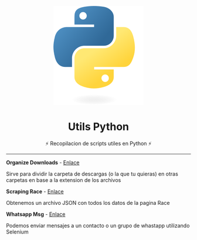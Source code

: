 <div align="center">

<img src="./resources/images/logo-python.svg">

# Utils Python
⚡️ Recopilacion de scripts utiles en Python ⚡️

---

</div>

**Organize Downloads** - [Enlace](organize-downloads/organize-downloads.py)

Sirve para dividir la carpeta de descargas (o la que tu quieras) en otras carpetas en base a la extension de los archivos

**Scraping Race** - [Enlace](scraping-race/scraping-race.py)

Obtenemos un archivo JSON con todos los datos de la pagina Race

**Whatsapp Msg** - [Enlace](whatsapp-msg/whatsapp-msg.py)

Podemos enviar mensajes a un contacto o un grupo de whastapp utilizando Selenium

